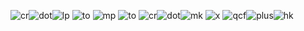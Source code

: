 [lp]: /home/dbellamy/Downloads/SFIcons//light_punch.png
[mp]: /home/dbellamy/Downloads/SFIcons/medium_punch.png
[mk]: /home/dbellamy/Downloads/SFIcons/medium_kick.png
[hk]: /home/dbellamy/Downloads/SFIcons/heavy_kick.png

[cr]: /home/dbellamy/Downloads/SFIcons/motion_crouch.png
[qcf]: /home/dbellamy/Downloads/SFIcons/motion_fb.png

[dot]: /home/dbellamy/Downloads/SFIcons/dot.png
[plus]: /home/dbellamy/Downloads/SFIcons/plus.png
[to]: /home/dbellamy/Downloads/SFIcons/right_arrow.png
[x]: /home/dbellamy/Downloads/SFIcons/cancel.png

![cr]![dot]![lp]	![to]	![mp]	![to]	![cr]![dot]![mk]	![x]	![qcf]![plus]![hk]
